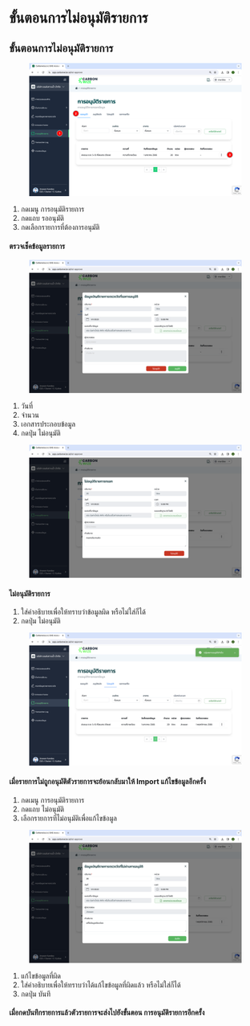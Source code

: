 # ขั้นตอนการไม่อนุมัติรายการ

## **ขั้นตอนการไม่อนุมัติรายการ**

<figure><img src="../../.gitbook/assets/image (65).png" alt=""><figcaption></figcaption></figure>

1. กดเมนู การอนุมัติรายการ
2. กดแถบ รออนุมัติ
3. กดเลือกรายการที่ต้องการอนุมัติ



#### ตรวจเช็คข้อมูลรายการ

<figure><img src="../../.gitbook/assets/Screenshot 2566-11-01 at 17.09.25.png" alt=""><figcaption></figcaption></figure>

1. วันที่
2. จำนวน
3. เอกสารประกอบข้อมูล
4. กดปุ่ม ไม่อนุมัติ



<figure><img src="../../.gitbook/assets/Screenshot 2566-11-01 at 17.11.08.png" alt=""><figcaption></figcaption></figure>

#### ไม่อนุมัติรายการ

1. ใส่คำอธิบายเพื่อให้ทราบว่าข้อมูลผิด หรือไม่ใส่ก็ได้
2. กดปุ่ม ไม่อนุมัติ



<figure><img src="../../.gitbook/assets/Screenshot 2566-11-01 at 17.12.40.png" alt=""><figcaption></figcaption></figure>

#### เมื่อรายการไม่ถูกอนุมัติตัวรายการจะย้อนกลับมาให้ Import แก้ไขข้อมูลอีกครั้ง

1. กดเมนู การอนุมัติรายการ
2. กดแถบ ไม่อนุมัติ
3. เลือกรายการที่ไม่อนุมัติเพื่อแก้ไขข้อมูล



<figure><img src="../../.gitbook/assets/Screenshot 2566-11-01 at 17.18.50.png" alt=""><figcaption></figcaption></figure>

1. แก้ไขข้อมูลที่ผิด
2. ใส่คำอธิบายเพื่อให้ทราบว่าได้แก้ไขข้อมูลที่ผิดแล้ว หรือไม่ใส่ก็ได้
3. กดปุ่ม บันทึ

#### เมื่อกดบันทึกรายการแล้วตัวรายการจะส่งไปยังขั้นตอน การอนุมัติรายการอีกครั้ง
